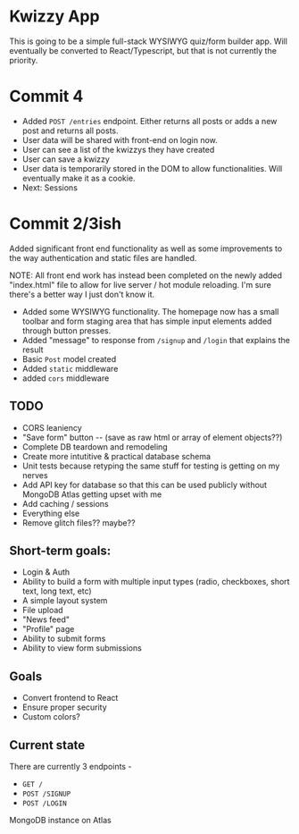 # Kwizzy App

This is going to be a simple full-stack WYSIWYG quiz/form builder app. Will eventually be converted to React/Typescript, but that is not currently the priority. 

# Commit 4
+ Added `POST /entries` endpoint. Either returns all posts or adds a new post and returns all posts.
+ User data will be shared with front-end on login now. 
+ User can see a list of the kwizzys they have created
+ User can save a kwizzy
+ User data is temporarily stored in the DOM to allow functionalities. Will eventually make it as a cookie.
+ Next: Sessions

# Commit 2/3ish
Added significant front end functionality as well as some improvements to the way authentication and static files are  handled. 

NOTE: All front end work has instead been completed on the newly added "index.html" file to allow for live server / hot module reloading. I'm sure there's a better way I just don't know it. 
 
+ Added some WYSIWYG functionality. The homepage now has a small toolbar and form staging area that has simple input elements added through button presses.
+ Added "message" to response from `/signup` and `/login` that explains the result
+ Basic `Post` model created
+ Added `static` middleware
+ added `cors` middleware

## TODO
+ CORS leaniency
+ "Save form" button -- (save as raw html or array of element objects??)
+ Complete DB teardown and remodeling
+ Create more intutitive & practical database schema
+ Unit tests because retyping the same stuff for testing is getting on my nerves 
+ Add API key for database so that this can be used publicly without MongoDB Atlas getting upset with me
+ Add caching / sessions
+ Everything else
+ Remove glitch files?? maybe?? 

## Short-term goals:
+ Login & Auth
+ Ability to build a form with multiple input types (radio, checkboxes, short text, long text, etc)
+ A simple layout system
+ File upload 
+ "News feed" 
+ "Profile" page
+ Ability to submit forms 
+ Ability to view form submissions

## Goals
+ Convert frontend to React
+ Ensure proper security 
+ Custom colors?

## Current state
There are currently 3 endpoints -
+ `GET /`
+ `POST /SIGNUP`
+ `POST /LOGIN`

MongoDB instance on Atlas 